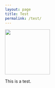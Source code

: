 ```yaml
---
layout: page
title: Test
permalink: /test/
---
```


<img height="150" src="{{ site.url }}/images/asimj_400x400.jpg">

This is a test.
